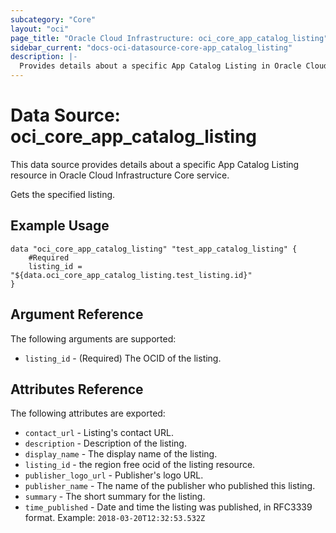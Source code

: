 ```yaml
---
subcategory: "Core"
layout: "oci"
page_title: "Oracle Cloud Infrastructure: oci_core_app_catalog_listing"
sidebar_current: "docs-oci-datasource-core-app_catalog_listing"
description: |-
  Provides details about a specific App Catalog Listing in Oracle Cloud Infrastructure Core service
---
```


# Data Source: oci_core_app_catalog_listing
This data source provides details about a specific App Catalog Listing resource in Oracle Cloud Infrastructure Core service.

Gets the specified listing.

## Example Usage

```hcl
data "oci_core_app_catalog_listing" "test_app_catalog_listing" {
	#Required
	listing_id = "${data.oci_core_app_catalog_listing.test_listing.id}"
}
```

## Argument Reference

The following arguments are supported:

* `listing_id` - (Required) The OCID of the listing.


## Attributes Reference

The following attributes are exported:

* `contact_url` - Listing's contact URL.
* `description` - Description of the listing.
* `display_name` - The display name of the listing.
* `listing_id` - the region free ocid of the listing resource.
* `publisher_logo_url` - Publisher's logo URL.
* `publisher_name` - The name of the publisher who published this listing.
* `summary` - The short summary for the listing.
* `time_published` - Date and time the listing was published, in RFC3339 format. Example: `2018-03-20T12:32:53.532Z` 


